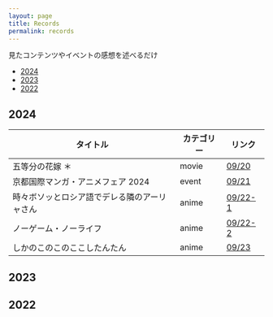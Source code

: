 ```yaml
---
layout: page
title: Records
permalink: records
---
```


見たコンテンツやイベントの感想を述べるだけ

- [2024](#2024)
- [2023](#2023)
- [2022](#2022)

## 2024

|タイトル|カテゴリー|リンク|
|--|--|--|
|五等分の花嫁 ＊|movie|[09/20](./records/2024/0920)|
|京都国際マンガ・アニメフェア 2024|event|[09/21](./records/2024/0921)|
|時々ボソッとロシア語でデレる隣のアーリャさん|anime|[09/22-1](./records/2024/0922-1)|
|ノーゲーム・ノーライフ|anime|[09/22-2](./records/2024/0922-2)|
|しかのこのこのここしたんたん|anime|[09/23](./records/2024/0923)|

## 2023

## 2022
